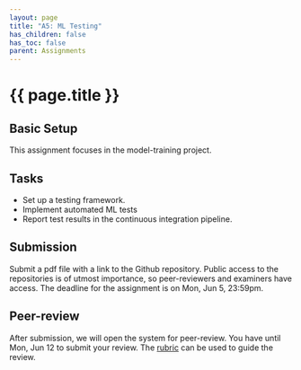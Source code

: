 ```yaml
---
layout: page
title: "A5: ML Testing"
has_children: false
has_toc: false
parent: Assignments
---
```


# {{ page.title }}


## Basic Setup

This assignment focuses in the model-training project.

## Tasks

- Set up a testing framework.
- Implement automated ML tests
- Report test results in the continuous integration pipeline.

## Submission

Submit a pdf file with a link to the Github repository.
Public access to the repositories is of utmost importance, so peer-reviewers and examiners have access.
The deadline for the assignment is on Mon, Jun 5, 23:59pm.


## Peer-review

After submission, we will open the system for peer-review.
You have until Mon, Jun 12 to submit your review. The [rubric](../../assessment/a4-rubric-ml-config) can be used to guide the review.

<!--
Rubric 

 -->